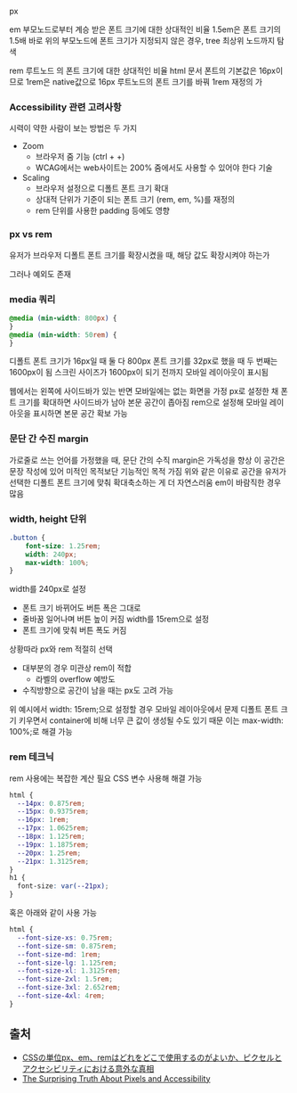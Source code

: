 
px


em
부모노드로부터 계승 받은 폰트 크기에 대한 상대적인 비율
1.5em은 폰트 크기의 1.5배
바로 위의 부모노드에 폰트 크기가 지정되지 않은 경우, tree 최상위 노드까지 탐색

rem
루트노드 <html>의 폰트 크기에 대한 상대적인 비율
html 문서 폰트의 기본값은 16px이므로 1rem은 native값으로 16px
루트노드의 폰트 크기를 바꿔 1rem 재정의 가


### Accessibility 관련 고려사항
시력이 약한 사람이 보는 방법은 두 가지
- Zoom
	- 브라우저 줌 기능 (ctrl + +)
	- WCAG에서는 web사이트는 200% 줌에서도 사용할 수 있어야 한다 기술
- Scaling
	- 브라우저 설정으로 디폴트 폰트 크기 확대
	- 상대적 단위가 기준이 되는 폰트 크기 (rem, em, %)를 재정의
	- rem 단위를 사용한 padding 등에도 영향

### px vs rem
유저가 브라우저 디폴트 폰트 크기를 확장시켰을 때, 해당 값도 확장시켜야 하는가

그러나 예외도 존재

### media 쿼리
```css
@media (min-width: 800px) {
}
@media (min-width: 50rem) {
}
```
디폴트 폰트 크기가 16px일 때 둘 다 800px
폰트 크기를 32px로 했을 때 두 번째는 1600px이 됨
스크린 사이즈가 1600px이 되기 전까지 모바일 레이아웃이 표시됨

웹에서는 왼쪽에 사이드바가 있는 반면 모바일에는 없는 화면을 가정
px로 설정한 채 폰트 크기를 확대하면 사이드바가 남아 본문 공간이 좁아짐
rem으로 설정해 모바일 레이아웃을 표시하면 본문 공간 확보 가능

### 문단 간 수진 margin
가로줄로 쓰는 언어를 가정했을 때, 문단 간의 수직 margin은 가독성을 향상
이 공간은 문장 작성에 있어 미적인 목적보단 기능적인 목적 가짐
위와 같은 이유로 공간을 유저가 선택한 디폴트 폰트 크기에 맞춰 확대축소하는 게 더 자연스러움
em이 바람직한 경우 많음

### width, height 단위
```css
.button {
	font-size: 1.25rem;
	width: 240px;
	max-width: 100%;
}
```
width를 240px로 설정
- 폰트 크기 바뀌어도 버튼 폭은 그대로
- 줄바꿈 일어나며 버튼 높이 커짐
width를 15rem으로 설정
- 폰트 크기에 맞춰 버튼 폭도 커짐

상황따라 px와 rem 적절히 선택
- 대부분의 경우 미관상 rem이 적합
	- 라벨의 overflow 예방도
- 수직방향으로 공간이 남을 때는 px도 고려 가능

위 예시에서 width: 15rem;으로 설정할 경우 모바일 레이아웃에서 문제
디폴트 폰트 크기 키우면서 container에 비해 너무 큰 값이 생성될 수도 있기 때문
이는 max-width: 100%;로 해결 가능

### rem 테크닉
rem 사용에는 복잡한 계산 필요
CSS 변수 사용해 해결 가능
```css
html {
  --14px: 0.875rem;
  --15px: 0.9375rem;
  --16px: 1rem;
  --17px: 1.0625rem;
  --18px: 1.125rem;
  --19px: 1.1875rem;
  --20px: 1.25rem;
  --21px: 1.3125rem;
}
h1 {
  font-size: var(--21px);
}
```
혹은 아래와 같이 사용 가능

```css
html {
  --font-size-xs: 0.75rem;
  --font-size-sm: 0.875rem;
  --font-size-md: 1rem;
  --font-size-lg: 1.125rem;
  --font-size-xl: 1.3125rem;
  --font-size-2xl: 1.5rem;
  --font-size-3xl: 2.652rem;
  --font-size-4xl: 4rem;
}
```


## 출처
- [CSSの単位px、em、remはどれをどこで使用するのがよいか、ピクセルとアクセシビリティにおける意外な真相](https://coliss.com/articles/build-websites/operation/css/about-pixels-and-accessibility.html)
- [The Surprising Truth About Pixels and Accessibility](https://www.joshwcomeau.com/css/surprising-truth-about-pixels-and-accessibility/)